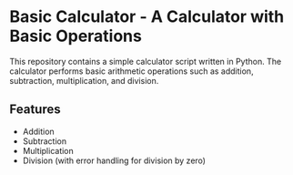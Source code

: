 # Basic Calculator - A Calculator with Basic Operations

This repository contains a simple calculator script written in Python. The calculator performs basic arithmetic operations such as addition, subtraction, multiplication, and division.

## Features

- Addition
- Subtraction
- Multiplication
- Division (with error handling for division by zero)

